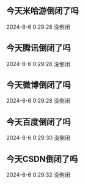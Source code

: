 ## 今天米哈游倒闭了吗

2024-8-6 0:29:28 没倒闭

## 今天腾讯倒闭了吗

2024-8-6 0:29:28 没倒闭

## 今天微博倒闭了吗

2024-8-6 0:29:28 没倒闭

## 今天百度倒闭了吗

2024-8-6 0:29:30 没倒闭

## 今天CSDN倒闭了吗

2024-8-6 0:29:32 没倒闭

